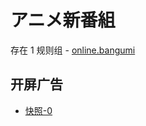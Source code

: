 # アニメ新番組

存在 1 规则组 - [online.bangumi](/src/apps/online.bangumi.ts)

## 开屏广告

- [快照-0](https://gkd-kit.songe.li/import/12799678)
